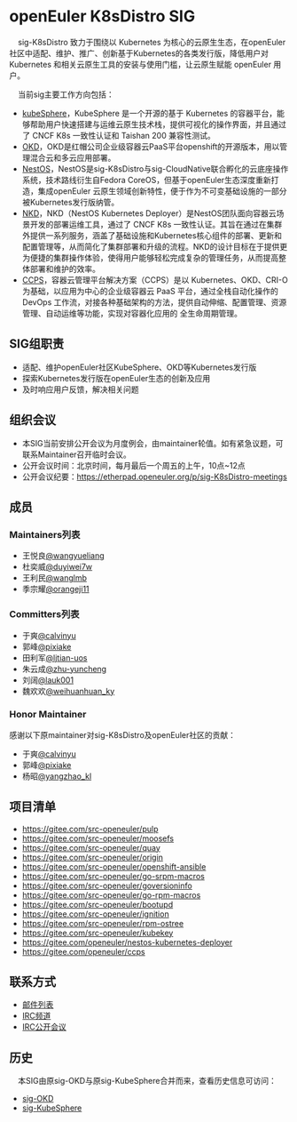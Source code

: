 # openEuler K8sDistro SIG

&#160;&#160;&#160;&#160;sig-K8sDistro 致力于围绕以 Kubernetes 为核心的云原生生态，在openEuler社区中适配、维护、推广、创新基于Kubernetes的各类发行版，降低用户对 Kubernetes 和相关云原生工具的安装与使用门槛，让云原生赋能 openEuler 用户。

&#160;&#160;&#160;&#160;当前sig主要工作方向包括：
- [kubeSphere](https://github.com/kubesphere/kubesphere)，KubeSphere 是一个开源的基于 Kubernetes 的容器平台，能够帮助用户快速搭建与运维云原生技术栈，提供可视化的操作界面，并且通过了 CNCF K8s 一致性认证和 Taishan 200 兼容性测试。
- [OKD](https://github.com/openshift/okd)，OKD是红帽公司企业级容器云PaaS平台openshift的开源版本，用以管理混合云和多云应用部署。
- [NestOS](https://gitee.com/openeuler/NestOS)，NestOS是sig-K8sDistro与sig-CloudNative联合孵化的云底座操作系统，技术路线衍生自Fedora CoreOS，但基于openEuler生态深度重新打造，集成openEuler 云原生领域创新特性，便于作为不可变基础设施的一部分被Kubernetes发行版纳管。
- [NKD](https://gitee.com/openeuler/nestos-kubernetes-deployer)，NKD（NestOS Kubernetes Deployer）是NestOS团队面向容器云场景开发的部署运维工具，通过了 CNCF K8s 一致性认证。其旨在通过在集群外提供一系列服务，涵盖了基础设施和Kubernetes核心组件的部署、更新和配置管理等，从而简化了集群部署和升级的流程。NKD的设计目标在于提供更为便捷的集群操作体验，使得用户能够轻松完成复杂的管理任务，从而提高整体部署和维护的效率。
- [CCPS](https://gitee.com/openeuler/ccps)，容器云管理平台解决方案（CCPS）是以 Kubernetes、OKD、CRI-O为基础，以应用为中心的企业级容器云 PaaS 平台，通过全栈自动化操作的 DevOps 工作流，对接各种基础架构的方法，提供自动伸缩、配置管理、资源管理、自动运维等功能，实现对容器化应用的 全生命周期管理。

## SIG组职责

- 适配、维护openEuler社区KubeSphere、OKD等Kubernetes发行版
- 探索Kubernetes发行版在openEuler生态的创新及应用
- 及时响应用户反馈，解决相关问题


## 组织会议
- 本SIG当前安排公开会议为月度例会，由maintainer轮值。如有紧急议题，可联系Maintainer召开临时会议。
- 公开会议时间：北京时间，每月最后一个周五的上午，10点~12点
- 公开会议纪要：https://etherpad.openeuler.org/p/sig-K8sDistro-meetings

## 成员

### Maintainers列表

- 王悦良[@wangyueliang](https://gitee.com/wangyueliang)
- 杜奕威[@duyiwei7w](https://gitee.com/duyiwei7w)
- 王利民[@wanglmb](https://gitee.com/wanglmb)
- 季宗耀[@orangeji11](https://gitee.com/orangeji11)


### Committers列表
- 于爽[@calvinyu](https://gitee.com/calvinyu)
- 郭峰[@pixiake](https://gitee.com/pixiake)
- 田利军[@ljtian-uos](https://gitee.com/ljtian-uos)
- 朱云成[@zhu-yuncheng](https://gitee.com/zhu-yuncheng)
- 刘阔[@lauk001](https://gitee.com/lauk001)
- 魏欢欢[@weihuanhuan_ky](https://gitee.com/weihuanhuan_ky)


### Honor Maintainer
感谢以下原maintainer对sig-K8sDistro及openEuler社区的贡献：

- 于爽[@calvinyu](https://gitee.com/calvinyu)
- 郭峰[@pixiake](https://gitee.com/pixiake)
- 杨昭[@yangzhao_kl](https://gitee.com/yangzhao_kl)


## 项目清单
  - https://gitee.com/src-openeuler/pulp
  - https://gitee.com/src-openeuler/moosefs
  - https://gitee.com/src-openeuler/quay
  - https://gitee.com/src-openeuler/origin
  - https://gitee.com/src-openeuler/openshift-ansible
  - https://gitee.com/src-openeuler/go-srpm-macros
  - https://gitee.com/src-openeuler/goversioninfo
  - https://gitee.com/src-openeuler/go-rpm-macros
  - https://gitee.com/src-openeuler/bootupd
  - https://gitee.com/src-openeuler/ignition
  - https://gitee.com/src-openeuler/rpm-ostree
  - https://gitee.com/src-openeuler/kubekey
  - https://gitee.com/openeuler/nestos-kubernetes-deployer
  - https://gitee.com/openeuler/ccps

## 联系方式

- [邮件列表](dev@openeuler.org)
- [IRC频道](#openeuler-dev)
- [IRC公开会议](#openeuler-meeting)

## 历史
  &#160;&#160;&#160;&#160;本SIG由原sig-OKD与原sig-KubeSphere合并而来，查看历史信息可访问：
  - [sig-OKD](../../archived_sigs/sig-OKD/)
  - [sig-KubeSphere](../../archived_sigs/sig-KubeSphere/)
